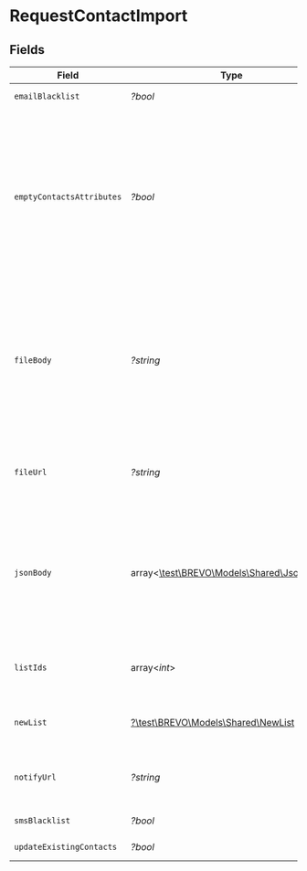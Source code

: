 # RequestContactImport


## Fields

| Field                                                                                                                                                                                                                                                                                                                                                                                      | Type                                                                                                                                                                                                                                                                                                                                                                                       | Required                                                                                                                                                                                                                                                                                                                                                                                   | Description                                                                                                                                                                                                                                                                                                                                                                                | Example                                                                                                                                                                                                                                                                                                                                                                                    |
| ------------------------------------------------------------------------------------------------------------------------------------------------------------------------------------------------------------------------------------------------------------------------------------------------------------------------------------------------------------------------------------------ | ------------------------------------------------------------------------------------------------------------------------------------------------------------------------------------------------------------------------------------------------------------------------------------------------------------------------------------------------------------------------------------------ | ------------------------------------------------------------------------------------------------------------------------------------------------------------------------------------------------------------------------------------------------------------------------------------------------------------------------------------------------------------------------------------------ | ------------------------------------------------------------------------------------------------------------------------------------------------------------------------------------------------------------------------------------------------------------------------------------------------------------------------------------------------------------------------------------------ | ------------------------------------------------------------------------------------------------------------------------------------------------------------------------------------------------------------------------------------------------------------------------------------------------------------------------------------------------------------------------------------------ |
| `emailBlacklist`                                                                                                                                                                                                                                                                                                                                                                           | *?bool*                                                                                                                                                                                                                                                                                                                                                                                    | :heavy_minus_sign:                                                                                                                                                                                                                                                                                                                                                                         | To blacklist all the contacts for email                                                                                                                                                                                                                                                                                                                                                    | false                                                                                                                                                                                                                                                                                                                                                                                      |
| `emptyContactsAttributes`                                                                                                                                                                                                                                                                                                                                                                  | *?bool*                                                                                                                                                                                                                                                                                                                                                                                    | :heavy_minus_sign:                                                                                                                                                                                                                                                                                                                                                                         | To facilitate the choice to erase any attribute of the existing contacts with empty value. emptyContactsAttributes = true means the empty fields in your import will erase any attribute that currently contain data in Brevo, & emptyContactsAttributes = false means the empty fields will not affect your existing data ( **only available if `updateExistingContacts` set to true **)<br/> | true                                                                                                                                                                                                                                                                                                                                                                                       |
| `fileBody`                                                                                                                                                                                                                                                                                                                                                                                 | *?string*                                                                                                                                                                                                                                                                                                                                                                                  | :heavy_minus_sign:                                                                                                                                                                                                                                                                                                                                                                         | **Mandatory if fileUrl and jsonBody is not defined.** CSV content to be imported. Use semicolon to separate multiple attributes. **Maximum allowed file body size is 10MB** . However we recommend a safe limit of around 8 MB to avoid the issues caused due to increase of file body size while parsing. Please use fileUrl instead to import bigger files.<br/>                         | NAME;SURNAME;EMAIL<br/>Smith;John;john.smith@example.com<br/>Roger;Ellie;ellie36@example.com                                                                                                                                                                                                                                                                                               |
| `fileUrl`                                                                                                                                                                                                                                                                                                                                                                                  | *?string*                                                                                                                                                                                                                                                                                                                                                                                  | :heavy_minus_sign:                                                                                                                                                                                                                                                                                                                                                                         | **Mandatory if fileBody and jsonBody is not defined.** URL of the file to be imported (**no local file**). Possible file formats:<br/>#### .txt, .csv, .json<br/>                                                                                                                                                                                                                          | https://importfile.domain.com                                                                                                                                                                                                                                                                                                                                                              |
| `jsonBody`                                                                                                                                                                                                                                                                                                                                                                                 | array<[\test\BREVO\Models\Shared\JsonBody](../../models/shared/JsonBody.md)>                                                                                                                                                                                                                                                                                                               | :heavy_minus_sign:                                                                                                                                                                                                                                                                                                                                                                         | **Mandatory if fileUrl and fileBody is not defined.** JSON content to be imported. **Maximum allowed json body size is 10MB** . However we recommend a safe limit of around 8 MB to avoid the issues caused due to increase of json body size while parsing. Please use fileUrl instead to import bigger files.<br/>                                                                       | [object Object]                                                                                                                                                                                                                                                                                                                                                                            |
| `listIds`                                                                                                                                                                                                                                                                                                                                                                                  | array<*int*>                                                                                                                                                                                                                                                                                                                                                                               | :heavy_minus_sign:                                                                                                                                                                                                                                                                                                                                                                         | **Mandatory if newList is not defined.** Ids of the lists in which the contacts shall be imported. For example, **[2, 4, 7]**.<br/>                                                                                                                                                                                                                                                        | 76                                                                                                                                                                                                                                                                                                                                                                                         |
| `newList`                                                                                                                                                                                                                                                                                                                                                                                  | [?\test\BREVO\Models\Shared\NewList](../../models/shared/NewList.md)                                                                                                                                                                                                                                                                                                                       | :heavy_minus_sign:                                                                                                                                                                                                                                                                                                                                                                         | To create a new list and import the contacts into it, pass the listName and an optional folderId.                                                                                                                                                                                                                                                                                          |                                                                                                                                                                                                                                                                                                                                                                                            |
| `notifyUrl`                                                                                                                                                                                                                                                                                                                                                                                | *?string*                                                                                                                                                                                                                                                                                                                                                                                  | :heavy_minus_sign:                                                                                                                                                                                                                                                                                                                                                                         | URL that will be called once the import process is finished. For reference, https://help.brevo.com/hc/en-us/articles/360007666479                                                                                                                                                                                                                                                          | http://requestb.in/173lyyx1                                                                                                                                                                                                                                                                                                                                                                |
| `smsBlacklist`                                                                                                                                                                                                                                                                                                                                                                             | *?bool*                                                                                                                                                                                                                                                                                                                                                                                    | :heavy_minus_sign:                                                                                                                                                                                                                                                                                                                                                                         | To blacklist all the contacts for sms                                                                                                                                                                                                                                                                                                                                                      | false                                                                                                                                                                                                                                                                                                                                                                                      |
| `updateExistingContacts`                                                                                                                                                                                                                                                                                                                                                                   | *?bool*                                                                                                                                                                                                                                                                                                                                                                                    | :heavy_minus_sign:                                                                                                                                                                                                                                                                                                                                                                         | To facilitate the choice to update the existing contacts                                                                                                                                                                                                                                                                                                                                   | true                                                                                                                                                                                                                                                                                                                                                                                       |